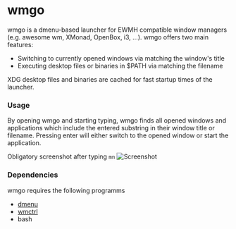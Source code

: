 # wmgo
wmgo is a dmenu-based launcher for EWMH compatible window 
managers (e.g. awesome wm, XMonad, OpenBox, i3, ...).
wmgo offers two main features:

* Switching to currently opened windows via matching
  the window's title
* Executing desktop files or binaries in $PATH via
  matching the filename

XDG desktop files and binaries are cached for fast 
startup times of the launcher.

### Usage
By opening wmgo and starting typing, wmgo finds all 
opened windows and applications which include the 
entered substring in their window title or filename.
Pressing enter will either switch to the opened 
window or start the application.

Obligatory screenshot after typing `mn`
![Screenshot](http://i.imgur.com/5t5W1DT.png)

### Dependencies
wmgo requires the following programms
* [dmenu](http://tools.suckless.org/dmenu/)
* [wmctrl](http://tomas.styblo.name/wmctrl/)
* bash
